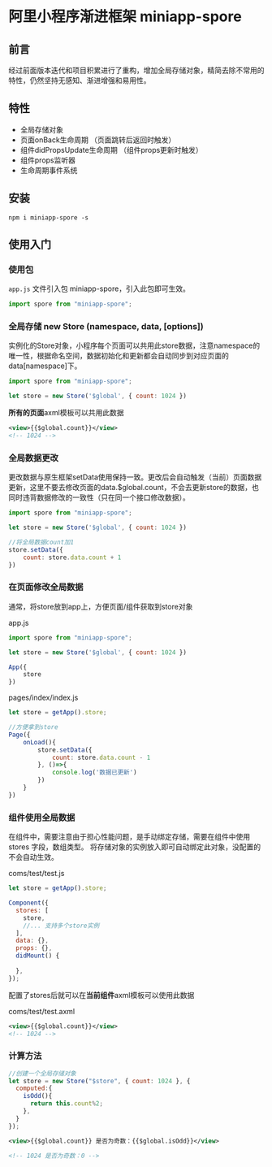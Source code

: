 # 阿里小程序渐进框架 miniapp-spore #

## 前言 ##

经过前面版本迭代和项目积累进行了重构，增加全局存储对象，精简去除不常用的特性，仍然坚持无感知、渐进增强和易用性。

## 特性 ##


- 全局存储对象
- 页面onBack生命周期 （页面跳转后返回时触发）
- 组件didPropsUpdate生命周期 （组件props更新时触发）
- 组件props监听器
- 生命周期事件系统

## 安装 ##

`npm i miniapp-spore -s`

## 使用入门 ##

### 使用包 ###

`app.js` 文件引入包 miniapp-spore，引入此包即可生效。


```javascript
import spore from "miniapp-spore";
```


### 全局存储 new Store (namespace, data, [options]) ###

实例化的Store对象，小程序每个页面可以共用此store数据，注意namespace的唯一性，根据命名空间，数据初始化和更新都会自动同步到对应页面的data[namespace]下。

```javascript
import spore from "miniapp-spore";

let store = new Store('$global', { count: 1024 })

```

**所有的页面**axml模板可以共用此数据
```xml
<view>{{$global.count}}</view>
<!-- 1024 -->
```

### 全局数据更改 ###

更改数据与原生框架setData使用保持一致。更改后会自动触发（当前）页面数据更新，这里不要去修改页面的data.$global.count，不会去更新store的数据，也同时违背数据修改的一致性（只在同一个接口修改数据）。

```javascript
import spore from "miniapp-spore";

let store = new Store('$global', { count: 1024 })

//将全局数据count加1
store.setData({
	count: store.data.count + 1
})

```


### 在页面修改全局数据 ###

通常，将store放到app上，方便页面/组件获取到store对象


app.js
```javascript
import spore from "miniapp-spore";

let store = new Store('$global', { count: 1024 })

App({
	store
})
```

pages/index/index.js

```javascript
let store = getApp().store;

//方便拿到store
Page({
	onLoad(){
		store.setData({
			count: store.data.count - 1
		}, ()=>{
			console.log('数据已更新')
		})
	}
})
```

### 组件使用全局数据 ###

在组件中，需要注意由于担心性能问题，是手动绑定存储，需要在组件中使用 stores 字段，数组类型。
将存储对象的实例放入即可自动绑定此对象，没配置的不会自动生效。

coms/test/test.js

```javascript
let store = getApp().store;

Component({
  stores: [
    store,
	//... 支持多个store实例
  ],
  data: {},
  props: {},
  didMount() {
  
  },
});

```

配置了stores后就可以在**当前组件**axml模板可以使用此数据

coms/test/test.axml
```xml
<view>{{$global.count}}</view>
<!-- 1024 -->
```

### 计算方法 ###
```javascript
//创建一个全局存储对象
let store = new Store("$store", { count: 1024 }, {
  computed:{
    isOdd(){
      return this.count%2;
    },
  }
});

```

```xml
<view>{{$global.count}} 是否为奇数：{{$global.isOdd}}</view>

<!-- 1024 是否为奇数：0 -->
```